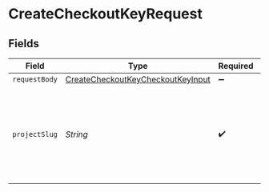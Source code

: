 # CreateCheckoutKeyRequest


## Fields

| Field                                                                                             | Type                                                                                              | Required                                                                                          | Description                                                                                       |
| ------------------------------------------------------------------------------------------------- | ------------------------------------------------------------------------------------------------- | ------------------------------------------------------------------------------------------------- | ------------------------------------------------------------------------------------------------- |
| `requestBody`                                                                                     | [CreateCheckoutKeyCheckoutKeyInput](../../models/operations/CreateCheckoutKeyCheckoutKeyInput.md) | :heavy_minus_sign:                                                                                | N/A                                                                                               |
| `projectSlug`                                                                                     | *String*                                                                                          | :heavy_check_mark:                                                                                | Project slug in the form `vcs-slug/org-name/repo-name`. The `/` characters may be URL-escaped.    |